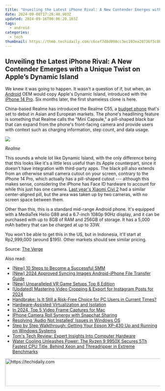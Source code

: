 ```yaml
---
title: "Unveiling the Latest iPhone Rival: A New Contender Emerges with a Unique Twist on Apple’s Dynamic Island"
date: 2024-09-08T17:26:48.903Z
updated: 2024-09-16T00:06:20.183Z
tags:
  - android
categories:
  - tech
thumbnail: https://thmb.techidaily.com/c6cef7d8d098cc3ec193ea28736f5c8bb8a150dde0b8653330eff8897000d29a.jpeg
---
```


## Unveiling the Latest iPhone Rival: A New Contender Emerges with a Unique Twist on Apple’s Dynamic Island

We knew it was going to happen. It wasn't a question of if, but when, an [Android](https://twitter-videos.techidaily.com/hot-takes-highlight-twitters-trending-topics-for-2024/) OEM would copy Apple's Dynamic Island, introduced with the [iPhone 14 Pro](https://youtube-blog.techidaily.com/-up-the-screen-techniques-for-stunning-youtube-visuals/). Six months later, the first shameless clone is here.

 China-based Realme has introduced the Realme C55, a [budget phone](https://sim-unlock.techidaily.com/top-10-vivo-y77t-android-sim-unlock-apk-by-drfone-android/) that's set to debut in Asian and European markets. The phone's headlining feature is something that Realme calls the "Mini Capsule," a pill-shaped black bar that can expand from the phone's front-facing camera and provide users with context such as charging information, step count, and data usage.

![](https://static1.howtogeekimages.com/wordpress/wp-content/uploads/2023/03/Realme-C55-1.jpg) 

_Realme_

 This sounds a whole lot like Dynamic Island, with the only difference being that this looks like it's a little less useful than its Apple counterpart, since it doesn't have integration with third-party apps. The black pill also extends from an otherwise small camera cutout on your screen, contrary to the iPhone 14 Pro, which actually has a pill-shaped cutout --- although this makes sense, considering the iPhone has Face ID hardware to account for while this just has one camera. [Last year's Xiaomi Civi 2](https://facebook-video-footage.techidaily.com/updated-video-text-synthesizer/) had a similar center-aligned pill, but the area was taken up by two cameras, with no screen space between them.

 Other than this, this is a standard mid-range Android phone. It's equipped with a MediaTek Helio G88 and a 6.7-inch 1080p 90Hz display, and it can be purchased with up to 8GB of RAM and 256GB of storage. It has a 5,000 mAh battery that can be charged at up to 33W.

 You won't be able to get this in the US, but in Indonesia, it'll start at Rp2,999,000 (around $195). Other markets should see similar pricing.

 Source: [The Verge](https://www.theverge.com/2023/3/8/23630229/realme-c55-mini-capsule-iphone-dynamic-island-copycat)

<ins class="adsbygoogle"
     style="display:block"
     data-ad-format="autorelaxed"
     data-ad-client="ca-pub-7571918770474297"
     data-ad-slot="1223367746"></ins>

<ins class="adsbygoogle"
     style="display:block"
     data-ad-client="ca-pub-7571918770474297"
     data-ad-slot="8358498916"
     data-ad-format="auto"
     data-full-width-responsive="true"></ins>

<span class="atpl-alsoreadstyle">Also read:</span>
<div><ul>
<li><a href="https://extra-resources.techidaily.com/new-10-steps-to-become-a-successful-smm/"><u>[New] 10 Steps to Become a Successful SMM</u></a></li>
<li><a href="https://fox-hovers.techidaily.com/new-2024-approved-syncing-images-android-iphone-file-transfer-guide/"><u>[New] 2024 Approved Syncing Images Android-iPhone File Transfer Guide</u></a></li>
<li><a href="https://some-approaches.techidaily.com/new-unparalleled-vr-game-setups-top-8-edition/"><u>[New] Unparalleled VR Game Setups Top 8 Edition</u></a></li>
<li><a href="https://instagram-clips.techidaily.com/updated-mastering-video-cropping-and-export-for-instagram-posts-for-2024/"><u>[Updated] Mastering Video Cropping & Export for Instagram Posts for 2024</u></a></li>
<li><a href="https://some-knowledge.techidaily.com/handbrake-is-it-still-a-risk-free-choice-for-pc-users-in-current-times/"><u>Handbrake: Is It Still a Risk-Free Choice for PC Users in Current Times?</u></a></li>
<li><a href="https://hardware-help.techidaily.com/hardware-assisted-virtualization-and-isolation/"><u>Hardware-Assisted Virtualization and Isolation</u></a></li>
<li><a href="https://digital-screen-recording.techidaily.com/in-2024-top-5-video-frame-captures-for-mac/"><u>In 2024, Top 5 Video Frame Captures for Mac</u></a></li>
<li><a href="https://tiktok-video-files.techidaily.com/iphone-camera-roll-synergy-with-snapchat-sharing/"><u>IPhone Camera Roll Synergy with Snapchat Sharing</u></a></li>
<li><a href="https://win11-tips.techidaily.com/resolving-audio-not-installed-issues-in-windows-os/"><u>Resolving 'Audio Not Installed' Issues in Windows OS</u></a></li>
<li><a href="https://hardware-help.techidaily.com/step-by-step-walkthrough-getting-your-epson-xp-430-up-and-running-on-windows-systems/"><u>Step by Step Walkthrough: Getting Your Epson XP-430 Up and Running on Windows Systems</u></a></li>
<li><a href="https://hardware-help.techidaily.com/toms-tech-review-expert-insights-into-computer-hardware/"><u>Tom's Tech Review: Expert Insights Into Computer Hardware</u></a></li>
<li><a href="https://hardware-help.techidaily.com/water-cooling-unleashes-power-the-ryzen-9-9950x-secures-5th-fastest-cpu-title-behind-xeon-and-threadripper-in-extreme-benchmarks/"><u>Water Cooling Unleashes Power: The Ryzen 9 9950X Secures 5Th Fastest CPU Title, Behind Xeon and Threadripper in Extreme Benchmarks</u></a></li>
</ul></div>

<!-- affiliate ads begin -->
<a href="https://ephamedtechinc.pxf.io/c/5597632/2120865/26400?prodsku=mercury" target="_top" id="2120865">
  <img src="//a.impactradius-go.com/display-ad/26400-2120865" border="0" alt="https://techidaily.com" width="728" height="90"/>
</a>
<img height="0" width="0" src="https://ephamedtechinc.pxf.io/i/5597632/2120865/26400?prodsku=mercury" style="position:absolute;visibility:hidden;" border="0" />
<!-- affiliate ads end -->

